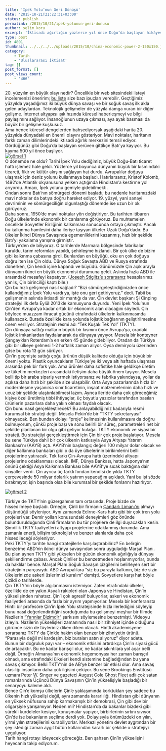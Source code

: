 ```yaml
---
title: 'İpek Yolu’nun Geri Dönüşü'
date: '2015-10-21T21:22:31+03:00'
status: publish
permalink: /2015/10/21/ipek-yolunun-geri-donusu
author: selim_koru
excerpt: 'İktisadi ağırlığın yüzlerce yıl önce Doğu’da başlayan hikâyesinde tarihi İpek Yolu’nun önemi yadsınamaz büyüklükte. Ancak daha sonrasında denizciliğin gelişmesiyle yükselen sömürgecilik faaliyetleri bu iktisadi ağırlığı bir şekilde Batı’ya çekmeyi başarıyor. Bu olaylardan yüzlerce yıl sonra İkinci Dünya Savaşının sona ermesiyle içine kapanarak sessizce gelişmeye başlayan Çin, Batı’ya kaptırılan bu ağırlığı tekrar kendisine doğru çekmeye çok istekli. Artık sessiz diyemeyeceğimiz Çin çok yakın zamanda ekonomi konusunda Dünyanın liderliğini ele geçirebilir. Peki, ama nasıl? Gelin görelim.'
type: post
id: 4801
thumbnail: ../../../../uploads/2015/10/china-economic-power-2-150x150.jpg
category:
    - Tarih
    - 'Uluslararası İktisat'
tag: []
post_format: []
post_views_count:
    - '466'
---
```

20\. yüzyılın en büyük olayı nedir? Öncelikle bir web sitesindeki listeyi incelemenizi öneririm; [bu liste](http://www.ranker.com/list/most-important-historical-events-of-the-20th-century/mwahahahaha) size bazı ipuçları verebilir. Geçtiğimiz yüzyılda yaşadığımız iki büyük dünya savaşı ve bir soğuk savaş ilk akla gelen adaylardan. Teknolojik gelişmeler de yüzyıla damga vuran bir diğer gelişme. İnternet altyapısı ışık hızında küresel haberleşmeyi ve bilgi paylaşımını sağlıyor. İnsanoğlunun uzaya çıkması, aya ayak basması da büyük bir gelişme kuşkusuz.  
Ama bence küresel dengelerden bahsediyorsak aşağıdaki harita 20. yüzyılda dünyadaki en önemli olayını gösteriyor. Mavi noktalar, haritanın farklı zaman dilimlerindeki iktisadi ağırlık merkezini temsil ediyor. Gördüğünüz gibi Doğu’da başlayan serüven gittikçe Batı’ya kayıyor. Bu kayma 500 yıl önce başlıyor.  
[![görsel 1](../../../../uploads/2015/10/gorsel-1-1-1.gif)](https://iktisadiyat.com/wp-content/uploads/2015/10/gorsel-1-1-1.gif)  
O dönemde ne oldu? Tarihi İpek Yolu dediğimiz, büyük Doğu-Batı ticaret hattı işlemez hale geldi. Yüzlerce yıl boyunca dünyanın büyük bir kısmındaki ticareti, fikir ve kültür akışını sağlayan hat durdu. Avrupalılar doğuya ulaşmak için deniz yolunu kullanmaya başladı. Hatırlarsanız, Kristof Kolomb, 1492’de Atlantik okyanusuna yelken açtığında Hindistan’a kestirme yol arıyordu. Amacı, İpek yolunu gemiyle gidebilmekti.  
Ondan sonra Batı’nın sömürgeci dönemi başladı; bu nedenle haritamızdaki mavi noktalar da batıya doğru hareket ediyor. 19. yüzyıl, yani sanayi devriminin ve sömürgeciliğin olgunlaştığı dönemde ise uzun bir ok görüyoruz.  
Daha sonra, 1950’de mavi noktalar yön değiştiriyor. Bu tarihten itibaren Doğu ülkelerinde ekonomik bir canlanma görüyoruz. Bu muhtemelen öncelikle Sovyetler Birliğinin kalkınması sonucunda ortaya çıkmıştır. Ancak bu kalkınma hamlesini daha ileriye taşıyan ülkeler Uzak Doğu’dadır. Bu ülkeler İkinci Dünya Savaşında egemenliklerini kazanmış, hızlı bir şekilde Batı’yı yakalama yarışına girmiştir.  
Türkiye’den de biliyoruz. O tarihlerde Marmara bölgesinde fabrikalar kuruldu, tarım reformları yapıldı, şehirleşme hızlandı. Bir çok ülke de bizim gibi kalkınma çabasına girdi. Bunlardan en büyüğü, oku en çok doğuya doğru iten ise Çin oldu. Dünya Soğuk Savaşta ABD ve Rusya etrafında dönerken, Çin kendi içine kapandı ve büyüdü. Günümüzde Çin açık arayla dünyanın ikinci en büyük ekonomisi durumuna geldi. Aslında hızla ABD ile arasındaki mesafeyi kapatıyor. ([Joseph Stiglitz’e sorarsanız](http://www.vanityfair.com/news/2015/01/china-worlds-largest-economy) hesaplarımız yanlış, Çin birinciliği kaptı bile.)  
Çin bu hızlı gelişmeyi nasıl sağladı? “Bizi sömürgeleştirdiğinizden önce kullandığımız İpek Yolu vardı ya, işte onu geri getiriyoruz.” dedi. Tabii bu gelişmenin aslında iktisadi bir mantığı da var. Çin devlet başkanı Şi Cinping stratejiyi ilk defa Eylül 2013’de kamuoyuna duyurdu. Yeni İpek Yolu’nun Çin’den Avrupa’ya kadar ortak bir ekonomik alan olacağını söyledi. Çin böylece muazzam ihracat gücünü etrafındaki ülkelerin kalkınmasında kullanacak. Burada özellikle kara yolunda lojistik bağlarının geliştirilmesine önem veriliyor. Stratejinin resmi adı “Tek Kuşak Tek Yol” (TKTY).  
Çin dünyaya sattığı malların büyük bir kısmını önce Avrupa’ya, oradaki lojistik imkanlardan faydalanarak da dünyaya yayıyor. Mesela bir konteyner Şangay’dan Roterdam’a en erken 45 günde gidebiliyor. Oradan da Türkiye gibi bir ülkeye gelmesi 1-2 haftalık zaman alıyor. Oysa demiryolu üzerinden gitse bu rota 13 gün sürüyor.  
Çin’in geçmişte sattığı çoğu ürünün düşük kalitede olduğu için büyük bir önemi yoktu. Plastik oyuncakların Türkiye’ye iki veya altı haftada ulaşması arasında pek bir fark yok. Ama ürünler daha sofistike hale geldikçe üretim ve tüketim merkezleri arasındaki iletişim daha büyük önem taşıyor. Mesela belli tip bir araba sipariş vermek istiyorsanız ve fabrika yakındaysa, yollar da açıksa daha hızlı bir şekilde size ulaşabilir. Orta Asya pazarlarında hızla bir modernleşme yaşanırsa sınır ticaretinin, inşaat malzemelerinin daha hızlı ve ucuz bir şekilde ulaştırılabilmesi lazım. Ayrıca ileride daha çok göreceğimiz kişiye özel üretilmiş tıbbi ihtiyaçlar, üç boyutlu yazıcılar tarafından basılan ürünlerin pazarlara daha yakın olması faydalı olacak.  
Çin bunu nasıl gerçekleştirecek? Bu anlayabildiğimiz kadarıyla resmi kurumsal bir strateji değil. Mesela Pekin’de bir “TKTY sekretaryası” olmayacak. Ben bundan dolayı “proje” kelimesinin kullanılmasını da doğru bulmuyorum, çünkü proje başı ve sonu belirli bir süreç, parametreleri net bir şekilde planlanan bir olgu gibi geliyor kulağa. TKTY ekonomik ve siyasi bir strateji. Bu stratejiyi gerçekleştirmek için Çin bir çok proje başlatıyor. Mesela bu sene Türkiye dahil bir çok ülkenin katkısıyla Asya Altyapı Yatırım Bankası’nı (AAYB) açtı. AAYB’nin başlangıç değeri 100 milyar dolar olacak ve diğer kalkınma bankaları gibi o da üye ülkelerinin birikimlerini belli projelerine yatıracak. Tek farkı Çin-Avrupa hattı üzerindeki altyapı projelerine odaklanması olacak. IMF, Dünya Bankası, hatta Japonya’nın önünü çektiği Asya Kalkınma Bankası bile AAYB’ye sıcak baktığına dair sinyaller verdi. Çin ayrıca üç farklı fondan kendisi de yılda TKTY çerçevesinde 50 milyar dolarlık yatırım yapacağını açıkladı. Yani bu işi sözde bırakmıyor, işin başında olsa bile kurumsal bir şekilde fonlarını hazırlıyor.

[![görsel 2](../../../../uploads/2015/10/gorsel-2-1-1-1024x724.jpg)](https://iktisadiyat.com/wp-content/uploads/2015/10/gorsel-2-1-1.jpg)

Türkiye de TKTY’nin güzergahının tam ortasında. Proje bizde de hissedilmeye başladı. Örneğin, Çinli bir firmanın [Çandarlı Limanı’nı](http://www.milliyet.com.tr/ozturk-ten-candarli-limani-onerisi-izmir-yerelhaber-905490/) almayı düşündüğü söyleniyor. Aynı zamanda Edirne-Kars hattı gibi bir çok tren yolu projeleri var. Demir yolları konusundaki deneyimleri göz önünde bulundurulduğunda Çinli firmaların bu tür projelere de ilgi duyacakları kesin. Şimdilik TKTY faaliyetleri altyapı projelerine odaklanmış durumda. Ama zamanla enerji, bilişim teknolojisi ve benzer alanlarda daha çok hissedileceği söyleniyor.  
Peki TKTY’yı tarihte hangi stratejilerle karşılaştırabiliriz? En belirgin benzetme ABD’nin ikinci dünya savaşından sonra uyguladığı Marşal Planı. Bu plan aynen TKTY gibi yükselen bir gücün ekonomik ağırlığıyla dünyayı şekillendirme çabası. Ancak Çinliler bu benzetmeden hoşlanmıyorlar, bunda da haklılar bence. Marşal Planı Soğuk Savaşın çizgilerini belirleyen sert bir stratejinin parçasıydı. ABD Avrupalılara “siz bu parayla kalkının, biz de sizin ülkelerinizde askeri üslerimizi kuralım” demişti. Sovyetlere karşı hat böyle çizildi o tarihlerde.  
Çin TKTY’nin böyle algılanmasını istemiyor. Zaten etrafındaki ülkeler, özellikle de en yakın Asyalı rakipleri olan Japonya ve Hindistan, Çin’in yükselişinden rahatsız. Çin’i çok agresif buluyorlar, askeri ve ekonomik faaliyetleri arasında da fazla bir ayrım yapmıyorlar. Mesela bir konferansta Hintli bir profesöre Çin’in İpek Yolu stratejisinde hızla ilerlediğini söyleyip bunu nasıl değerlendirdiğini sorduğumda bu gelişmeyi meşhur bir filmde Nazilerin [“Yarınlar Bizimdir”](https://www.youtube.com/watch?v=29Mg6Gfh9Co) şarkısını söylemesine benzetmişti. Videoyu izleyin. Nazilerin yükselişleri zamanında nasıl bir zihniyet içinde olduğunu görünce sizin de tüyleriniz diken diken olacak. Hintli akademisyene sorarsanız TKTY da Çin’de hakim olan benzer bir zihniyetin ürünü. “Parasıyla değil mi kardeşim, biz buraları satın alıyoruz” diyor adeta.  
Bunun bir doğruluk payı var – ekonomik etkisini artırdıkça Çin’in siyasi gücü de artacaktır. Bu ne kadar barışçıl olur, ne kadar sıkıntılara yol açar belli değil. Örneğin Almanya’nın ekonomik hegemonyası her zaman barışçıl olmadı, ama etrafındaki ülkeleri kendi sistemine bağladığından bu yana savaş çıkmıyor. Belki TKTY’nin de AB’ye benzer bir etkisi olur. Ama savaş olasılığı insanların daha çok ilgisini çekiyor. Bu sene Brookings Enstitüsü uzmanı Peter W. Singer ve gazeteci August Cole [Ghost Fleet](http://www.ghostfleetbook.com/) adlı çok satan romanlarında Üçüncü Dünya Savaşının Çin’in yükselişiyle başladığı bir senaryoyu kaleme aldı.  
Bence Çin’e komşu ülkelerin Çin’e yaklaşımında korktukları şey sadece bu ülkenin hızlı yükselişi değil, aynı zamanda kararlılığı. Hindistan gibi dünyanın en yüksek nüfusuna sahip karmakarışık bir demokrasi, Çin gibi dev bir oligarşiyle yarışamıyor. Neden mi? Hindistan’da da bakanlar bizdeki gibi sürekli kurdeleler kesiyor, konuşmalar yapıyor, birbirlerinin sırtını sıvıyor. Çin’de ise bakanların seçilme derdi yok. Dolayısıyla önümüzdeki on yılın, yirmi yılın stratejilerini kurabiliyorlar. Merkezi yönetim devlet aygıtından bir şey istediği zaman aygıt bütün kollarından kararlı bir şekilde o stratejiyi uyguluyor.  
Tarih hangi rotayı izleyecek göreceğiz. Ben şahsen Çin’in yükselişini heyecanla takip ediyorum.